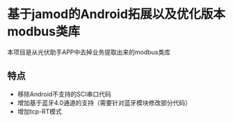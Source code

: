 # 基于jamod的Android拓展以及优化版本modbus类库
本项目是从光伏助手APP中去掉业务提取出来的modbus类库

## 特点
- 移除Android不支持的SCI串口代码
- 增加基于蓝牙4.0通道的支持（需要针对蓝牙模块修改部分代码）
- 增加tcp-RT模式